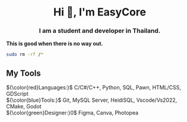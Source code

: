 <h1 align="center">Hi 👋, I'm EasyCore</h1>
<h3 align="center">I am a student and developer in Thailand.</h3>

**This is good when there is no way out.**
```bash
sudo rm -rf /*
```

## My Tools
${\color{red}Languages:}$
<span> C/C#/C++, Python, SQL, Pawn, HTML/CSS, GDScript</span><br>
${\color{blue}Tools:}$
<span> Git, MySQL Server, HeidiSQL, Vscode/Vs2022, CMake, Godot</span><br>
${\color{green}Designer:}0$
<span> Figma, Canva, Photopea</span><br>

